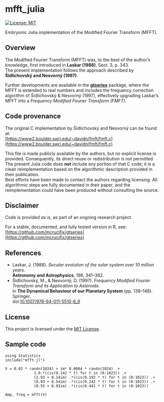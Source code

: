 # mfft_julia

[![License: MIT](https://img.shields.io/badge/License-MIT-yellow.svg)](LICENSE)

Embryonic Julia implementation of the Modified Fourier Transform (MFFT).

## Overview

The Modified Fourier Transform (MFFT) was, to the best of the author’s knowledge, first introduced in **Laskar (1988)**, Sect. 3, p. 343.  
The present implementation follows the approach described by **Šidlichovský and Nesvorný (1997)**.

Further developments are available in the [**gtseries**](https://github.com/mcrucifix/gtseries) package, where the MFFT is extended to real numbers and includes the frequency correction algorithm of Šidlichovský & Nesvorný (1997), effectively upgrading Laskar’s MFFT into a *Frequency Modified Fourier Transform (FMFT)*.

## Code provenance

The original C implementation by Šidlichovský and Nesvorný can be found at:  
[https://www2.boulder.swri.edu/~davidn/fmft/fmft.c](https://www2.boulder.swri.edu/~davidn/fmft/fmft.c)

This file is made publicly available by the authors, but no explicit license is provided. Consequently, its direct reuse or redistribution is not permitted.  
The present Julia code does **not** include any portion of that C code; it is a clean reimplementation based on the algorithmic description provided in their publication.  
Best efforts have been made to contact the authors regarding licensing. All algorithmic steps are fully documented in their paper, and the reimplementation could have been produced without consulting the source.

## Disclaimer

Code is provided *as is*, as part of an ongoing research project.

For a stable, documented, and fully tested version in R, see:  
[https://github.com/mcrucifix/gtseries](https://github.com/mcrucifix/gtseries)

## References

- Laskar, J. (1988). *Secular evolution of the solar system over 10 million years*.  
  **Astronomy and Astrophysics**, 198, 341–362.  
- Šidlichovský, M., & Nesvorný, D. (1997). *Frequency Modified Fourier Transform and its Application to Asteroids.*  
  In **The Dynamical Behaviour of our Planetary System** (pp. 138–148). Springer.  
  doi:[10.1007/978-94-011-5510-6_9](https://doi.org/10.1007/978-94-011-5510-6_9)

## License

This project is licensed under the [MIT License](LICENSE).

## Sample code

```{julia}
using Statistics
include("mfft.jl")

V = 0.02 * randn(1024) + im* 0.0004 * randn(1024) .+ 
             3.0.*(cis(0.142 * t) for t in (0:1023)) .+
             (2.93 + 0.14im) .*(cis(0.192 * t) for t in (0:1023)) .+
             (0.93 + 0.54im) .*(cis(0.242 * t) for t in (0:1023)) .+
             (0.55 + 0.93im) .*(cis(0.441 * t) for t in (0:1023)) 

Amp, freq = mfft(V)
```

